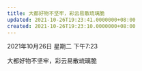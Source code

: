 ```yaml
---
title: 大都好物不坚牢，彩云易散琉璃脆
updated: 2021-10-26T19:23:41.0000000+08:00
created: 2021-10-26T19:23:10.0000000+08:00
---
```



2021年10月26日 星期二
下午7:23

大都好物不坚牢，彩云易散琉璃脆

